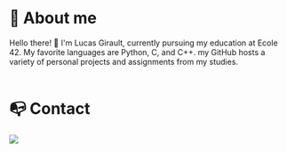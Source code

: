 # 🙋 About me
Hello there! 👋 I'm Lucas Girault, currently pursuing my education at Ecole 42. My favorite languages are Python, C, and C++. my GitHub hosts a variety of personal projects and assignments from my studies.
<br>
<br>
# 📭 Contact
<img src="{https://img.shields.io/badge/Gmail-D14836?style=for-the-badge&logo=gmail&logoColor=white}" />
